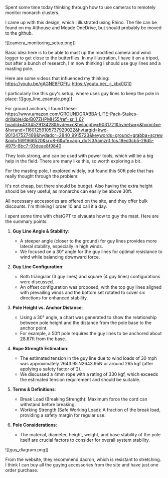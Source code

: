 
Spent some time today thinking through how to use cameras to remotely monitor monarch clusters. 

I came up with this design, which I illustrated using Rhino. The file can be found on my Althouse and Meade OneDrive, but should probably be moved to the github. 

![[camera_monitoring_setup.png]]

Basic idea here is to be able to mast up the modified camera and wind logger to get close to the butterflies. In my illustration, I have it on a tripod, but after a bunch of research, I'm now thinking I should use guy lines and a masting pole. 

Here are some videos that influenced my thinking:
https://youtu.be/gAGNE8FGFtU
https://youtu.be/_-j_kbx0G10

I particularly like this guy's setup, where uses guy lines to keep the pole in place:
![[guy_line_example.png]]

For ground anchors, I found these:
https://www.amazon.com/GROUNDGRABBA-LITE-Pack-Stakes-drillable/dp/B07ZHPMH55/ref=sr_1_6?hvadid=433452913428&hvdev=c&hvlocphy=9031721&hvnetw=g&hvqmt=e&hvrand=11601259105737929022&hvtargid=kwd-901347527489&hydadcr=2840_9915723&keywords=ground+grabba+screw&qid=1691966520&sr=8-6&ufe=app_do%3Aamzn1.fos.18ed3cb5-28d5-4975-8bc7-93deae8f9840

They look strong, and can be used with power tools, which will be a big help in the field. There are many like this, so worth exploring a bit. 

For the masting pole, I explored widely, but found this 50ft pole that has really thought through the problem:

 

It's not cheap, but there should be budget. Also having the extra height should be very useful, as monarchs can easily be above 30ft. 

All necessary accessories are offered on the site, and they offer bulk discounts. I'm thinking I order 10 and call it a day. 

I spent some time with chatGPT to elvauate how to guy the mast. Here are the summary points:
1. **Guy Line Angle & Stability**:
    
    - A steeper angle (closer to the ground) for guy lines provides more lateral stability, especially in high winds.
    - We focused on a 30° angle for the guy lines for optimal resistance to wind while balancing downward force.
2. **Guy Line Configuration**:
    
    - Both triangular (3 guy lines) and square (4 guy lines) configurations were discussed.
    - An offset configuration was proposed, with the top guy lines aligned with prevailing winds and the bottom set rotated to cover six directions for enhanced stability.
3. **Pole Height vs. Anchor Distance**:
    
    - Using a 30° angle, a chart was generated to show the relationship between pole height and the distance from the pole base to the anchor point.
    - For example, a 50ft pole requires the guy lines to be anchored about 28.87ft from the base.
4. **Rope Strength Estimation**:
    
    - The estimated tension in the guy line due to wind loads of 30 mph was approximately 2643.95 N2643.95N or around 265 kgf (after applying a safety factor of 2).
    - We discussed a 4mm rope with a rating of 330 kgf, which exceeds the estimated tension requirement and should be suitable.
5. **Terms & Definitions**:
    
    - Break Load (Breaking Strength): Maximum force the cord can withstand before breaking.
    - Working Strength (Safe Working Load): A fraction of the break load, providing a safety margin for regular use.
6. **Pole Considerations**:
    
    - The material, diameter, height, weight, and base stability of the pole itself are crucial factors to consider for overall system stability.

![[guy_diagram.png]]

From the website, they recommend dacron, which is resistant to stretching. I think I can buy all the guying accessories from the site and have just one order purchase. 